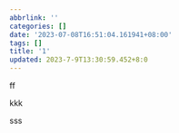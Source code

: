 ```yaml
---
abbrlink: ''
categories: []
date: '2023-07-08T16:51:04.161941+08:00'
tags: []
title: '1'
updated: 2023-7-9T13:30:59.452+8:0
---
```

ff

kkk

sss
